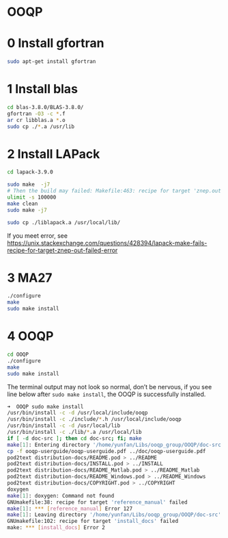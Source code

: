 # OOQP

# 0 Install gfortran

```bash
sudo apt-get install gfortran
```



# 1 Install blas

```bash
cd blas-3.8.0/BLAS-3.8.0/
gfortran -O3 -c *.f
ar cr libblas.a *.o
sudo cp ./*.a /usr/lib 
```

# 2 Install LAPack

```bash
cd lapack-3.9.0 

sudo make  -j7
# Then the build may failed: Makefile:463: recipe for target 'znep.out' failed
ulimit -s 100000
make clean 
sudo make -j7

sudo cp ./liblapack.a /usr/local/lib/
```

If you meet error, see https://unix.stackexchange.com/questions/428394/lapack-make-fails-recipe-for-target-znep-out-failed-error

# 3 MA27

```bash
./configure
make
sudo make install

```

# 4 OOQP

```bash
cd OOQP
./configure
make
sudo make install
```

The terminal output may not look so normal, don’t be nervous, if you see line below after `sudo make install`, the OOQP is successfully installed.

```bash
➜  OOQP sudo make install
/usr/bin/install -c -d /usr/local/include/ooqp	
/usr/bin/install -c ./include/*.h /usr/local/include/ooqp
/usr/bin/install -c -d /usr/local/lib
/usr/bin/install -c ./lib/*.a /usr/local/lib
if [ -d doc-src ]; then cd doc-src; fi; make
make[1]: Entering directory '/home/yunfan/Libs/ooqp_group/OOQP/doc-src'
cp -f ooqp-userguide/ooqp-userguide.pdf ../doc/ooqp-userguide.pdf
pod2text distribution-docs/README.pod > ../README
pod2text distribution-docs/INSTALL.pod > ../INSTALL
pod2text distribution-docs/README_Matlab.pod > ../README_Matlab
pod2text distribution-docs/README_Windows.pod > ../README_Windows
pod2text distribution-docs/COPYRIGHT.pod > ../COPYRIGHT
doxygen
make[1]: doxygen: Command not found
GNUmakefile:38: recipe for target 'reference_manual' failed
make[1]: *** [reference_manual] Error 127
make[1]: Leaving directory '/home/yunfan/Libs/ooqp_group/OOQP/doc-src'
GNUmakefile:102: recipe for target 'install_docs' failed
make: *** [install_docs] Error 2
```


